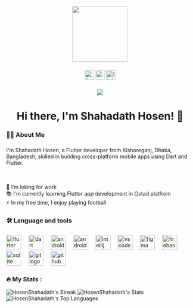 <div align="center">
  <img height="150" src="https://miro.medium.com/v2/resize:fit:3200/1*vkfI4nFNheC5v0p7wzDtGg.gif"  />
</div>

###

<div align="center">
  <img src="https://img.shields.io/static/v1?message=Facebook&logo=facebook&label=&color=1877F2&logoColor=white&labelColor=&style=for-the-badge" height="25" alt="facebook logo"  />
  <img src="https://img.shields.io/static/v1?message=Youtube&logo=youtube&label=&color=FF0000&logoColor=white&labelColor=&style=for-the-badge" height="25" alt="youtube logo"  />
  <img src="https://img.shields.io/static/v1?message=LinkedIn&logo=linkedin&label=&color=0077B5&logoColor=white&labelColor=&style=for-the-badge" height="25" alt="linkedin logo"  />
</div>

###

<div align="center">
  <img src="https://visitor-badge.laobi.icu/badge?page_id=HosenShahadath.HosenShahadath&"  />
</div>

###

<h1 align="center">Hi there, I'm Shahadath Hosen! 👋</h1>

###

<h3 align="left">👩‍💻  About Me</h3>

###

<p align="left">I'm Shahadath Hosen, a Flutter developer from Kishoreganj, Dhaka, Bangladesh, skilled in building cross-platform mobile apps using Dart and Flutter.


<br><br>🔭 I’m loking for work <br>📚 I'm currently learning Flutter app development in Ostad platfrom<br>⚡ In my free time, I enjoy playing football</p>

###

<h3 align="left">🛠 Language and tools</h3>

###

<div align="left">
  <img src="https://cdn.jsdelivr.net/gh/devicons/devicon/icons/flutter/flutter-original.svg" height="40" alt="flutter logo"  />
  <img width="12" />
  <img src="https://cdn.jsdelivr.net/gh/devicons/devicon/icons/dart/dart-original.svg" height="40" alt="dart logo"  />
  <img width="12" />
  <img src="https://cdn.jsdelivr.net/gh/devicons/devicon/icons/android/android-original.svg" height="40" alt="android logo"  />
  <img width="12" />
  <img src="https://cdn.jsdelivr.net/gh/devicons/devicon/icons/androidstudio/androidstudio-original.svg" height="40" alt="androidstudio logo"  />
  <img width="12" />
  <img src="https://cdn.jsdelivr.net/gh/devicons/devicon/icons/intellij/intellij-original.svg" height="40" alt="intellij logo"  />
  <img width="12" />
  <img src="https://cdn.jsdelivr.net/gh/devicons/devicon/icons/vscode/vscode-original.svg" height="40" alt="vscode logo"  />
  <img width="12" />
  <img src="https://cdn.jsdelivr.net/gh/devicons/devicon/icons/figma/figma-original.svg" height="40" alt="figma logo"  />
  <img width="12" />
  <img src="https://cdn.jsdelivr.net/gh/devicons/devicon/icons/firebase/firebase-plain.svg" height="40" alt="firebase logo"  />
  <img width="12" />
  <img src="https://cdn.jsdelivr.net/gh/devicons/devicon/icons/sqlite/sqlite-original.svg" height="40" alt="sqlite logo"  />
  <img width="12" />
  <img src="https://cdn.jsdelivr.net/gh/devicons/devicon/icons/git/git-original.svg" height="40" alt="git logo"  />
  <img width="12" />
  <img src="https://cdn.jsdelivr.net/gh/devicons/devicon/icons/github/github-original.svg" height="40" alt="github logo"  />
</div>

###

<h3 align="left">🔥   My Stats :</h3>

![HosenShahadath's Streak](https://github-readme-streak-stats.herokuapp.com/?user=HosenShahadath&theme=merko&hide_border=true)
![HosenShahadath's Stats](https://github-readme-stats.vercel.app/api?username=HosenShahadath&theme=merko&show_icons=true&hide_border=true&count_private=true)
![HosenShahadath's Top Languages](https://github-readme-stats.vercel.app/api/top-langs/?username=HosenShahadath&theme=merko&show_icons=true&hide_border=true&layout=compact)
